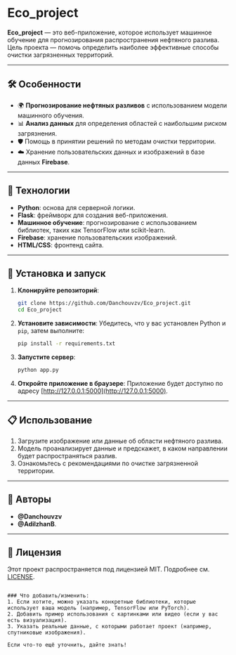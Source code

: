 # Eco_project

**Eco_project** — это веб-приложение, которое использует машинное обучение для прогнозирования распространения нефтяного разлива. Цель проекта — помочь определить наиболее эффективные способы очистки загрязненных территорий.  

---

## 🛠️ Особенности

- 🌍 **Прогнозирование нефтяных разливов** с использованием модели машинного обучения.
- 📊 **Анализ данных** для определения областей с наибольшим риском загрязнения.
- 🛡️ Помощь в принятии решений по методам очистки территории.
- ☁️ Хранение пользовательских данных и изображений в базе данных **Firebase**.

---

## 🚀 Технологии

- **Python**: основа для серверной логики.
- **Flask**: фреймворк для создания веб-приложения.
- **Машинное обучение**: прогнозирование с использованием библиотек, таких как TensorFlow или scikit-learn.
- **Firebase**: хранение пользовательских изображений.
- **HTML/CSS**: фронтенд сайта.

---

## 🔧 Установка и запуск

1. **Клонируйте репозиторий**:
   ```bash
   git clone https://github.com/Danchouvzv/Eco_project.git
   cd Eco_project
   ```

2. **Установите зависимости**:
   Убедитесь, что у вас установлен Python и `pip`, затем выполните:
   ```bash
   pip install -r requirements.txt
   ```

3. **Запустите сервер**:
   ```bash
   python app.py
   ```

4. **Откройте приложение в браузере**:
   Приложение будет доступно по адресу [http://127.0.0.1:5000](http://127.0.0.1:5000).

---

## 📋 Использование

1. Загрузите изображение или данные об области нефтяного разлива.
2. Модель проанализирует данные и предскажет, в каком направлении будет распространяться разлив.
3. Ознакомьтесь с рекомендациями по очистке загрязненной территории.

---

## 🤝 Авторы

- **@Danchouvzv**  
- **@AdilzhanB**.

---

## 📜 Лицензия

Этот проект распространяется под лицензией MIT. Подробнее см. [LICENSE](LICENSE).
```

### Что добавить/изменить:
1. Если хотите, можно указать конкретные библиотеки, которые использует ваша модель (например, TensorFlow или PyTorch).
2. Добавить пример использования с картинками или видео (если у вас есть визуализация).  
3. Указать реальные данные, с которыми работает проект (например, спутниковые изображения). 

Если что-то ещё уточнить, дайте знать!
